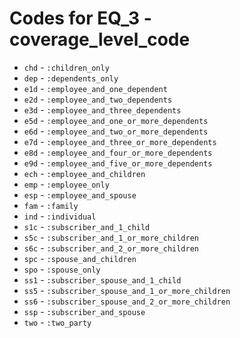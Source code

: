 # Codes for EQ_3 - coverage_level_code
* `chd` - `:children_only`
* `dep` - `:dependents_only`
* `e1d` - `:employee_and_one_dependent`
* `e2d` - `:employee_and_two_dependents`
* `e3d` - `:employee_and_three_dependents`
* `e5d` - `:employee_and_one_or_more_dependents`
* `e6d` - `:employee_and_two_or_more_dependents`
* `e7d` - `:employee_and_three_or_more_dependents`
* `e8d` - `:employee_and_four_or_more_dependents`
* `e9d` - `:employee_and_five_or_more_dependents`
* `ech` - `:employee_and_children`
* `emp` - `:employee_only`
* `esp` - `:employee_and_spouse`
* `fam` - `:family`
* `ind` - `:individual`
* `s1c` - `:subscriber_and_1_child`
* `s5c` - `:subscriber_and_1_or_more_children`
* `s6c` - `:subscriber_and_2_or_more_children`
* `spc` - `:spouse_and_children`
* `spo` - `:spouse_only`
* `ss1` - `:subscriber_spouse_and_1_child`
* `ss5` - `:subscriber_spouse_and_1_or_more_children`
* `ss6` - `:subscriber_spouse_and_2_or_more_children`
* `ssp` - `:subscriber_and_spouse`
* `two` - `:two_party`
